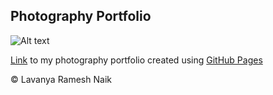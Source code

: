 ## Photography Portfolio

![Alt text](Images/A81B8F17-94BD-4B11-8F72-4C2FA9F71823_1_201_a.jpeg)

[Link](https://lav30.github.io/photography/) to my photography portfolio created using [GitHub Pages](https://pages.github.com)

© Lavanya Ramesh Naik
